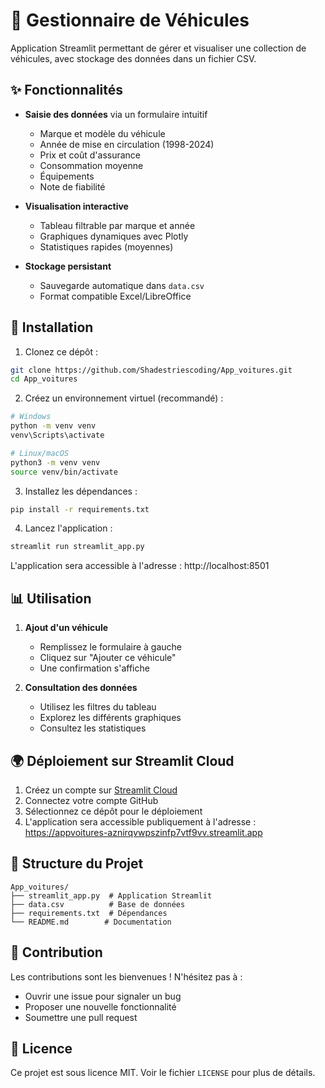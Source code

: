 # 🚗 Gestionnaire de Véhicules

Application Streamlit permettant de gérer et visualiser une collection de véhicules, avec stockage des données dans un fichier CSV.

## ✨ Fonctionnalités

- **Saisie des données** via un formulaire intuitif
  - Marque et modèle du véhicule
  - Année de mise en circulation (1998-2024)
  - Prix et coût d'assurance
  - Consommation moyenne
  - Équipements
  - Note de fiabilité

- **Visualisation interactive**
  - Tableau filtrable par marque et année
  - Graphiques dynamiques avec Plotly
  - Statistiques rapides (moyennes)

- **Stockage persistant**
  - Sauvegarde automatique dans `data.csv`
  - Format compatible Excel/LibreOffice

## 🚀 Installation

1. Clonez ce dépôt :
```bash
git clone https://github.com/Shadestriescoding/App_voitures.git
cd App_voitures
```

2. Créez un environnement virtuel (recommandé) :
```bash
# Windows
python -m venv venv
venv\Scripts\activate

# Linux/macOS
python3 -m venv venv
source venv/bin/activate
```

3. Installez les dépendances :
```bash
pip install -r requirements.txt
```

4. Lancez l'application :
```bash
streamlit run streamlit_app.py
```

L'application sera accessible à l'adresse : http://localhost:8501

## 📊 Utilisation

1. **Ajout d'un véhicule**
   - Remplissez le formulaire à gauche
   - Cliquez sur "Ajouter ce véhicule"
   - Une confirmation s'affiche

2. **Consultation des données**
   - Utilisez les filtres du tableau
   - Explorez les différents graphiques
   - Consultez les statistiques

## 🌍 Déploiement sur Streamlit Cloud

1. Créez un compte sur [Streamlit Cloud](https://streamlit.io/cloud)
2. Connectez votre compte GitHub
3. Sélectionnez ce dépôt pour le déploiement
4. L'application sera accessible publiquement à l'adresse : https://appvoitures-aznirqvwpszinfp7vtf9vv.streamlit.app

## 📁 Structure du Projet

```
App_voitures/
├── streamlit_app.py  # Application Streamlit
├── data.csv          # Base de données
├── requirements.txt  # Dépendances
└── README.md        # Documentation
```

## 🤝 Contribution

Les contributions sont les bienvenues ! N'hésitez pas à :
- Ouvrir une issue pour signaler un bug
- Proposer une nouvelle fonctionnalité
- Soumettre une pull request

## 📝 Licence

Ce projet est sous licence MIT. Voir le fichier `LICENSE` pour plus de détails. 